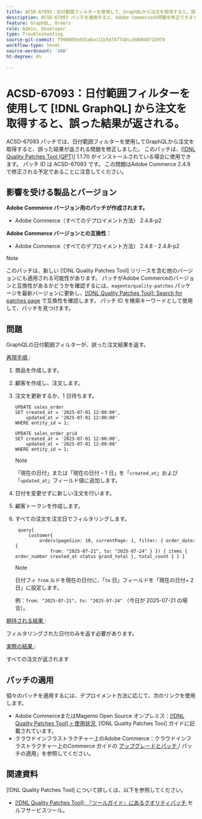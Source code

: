 ```yaml
---
title: ACSD-67093：日付範囲フィルターを使用して、GraphQLから注文を取得すると、誤った結果が返される
description: ACSD-67093 パッチを適用すると、Adobe Commerceの問題を修正できます。この問題では、日付範囲フィルターを使用してGraphQLから注文を取得すると、誤った結果が返されます。
feature: GraphQL, Orders
role: Admin, Developer
type: Troubleshooting
source-git-commit: f990805b455a6ac11b5d747748cc8d804071b970
workflow-type: tm+mt
source-wordcount: '348'
ht-degree: 0%

---
```


# ACSD-67093：日付範囲フィルターを使用して [!DNL GraphQL] から注文を取得すると、誤った結果が返される。

ACSD-67093 パッチでは、日付範囲フィルターを使用してGraphQLから注文を取得すると、誤った結果が返される問題を修正しました。 このパッチは、[[!DNL Quality Patches Tool (QPT)]](/help/tools/quality-patches-tool/quality-patches-tool-to-self-serve-quality-patches.md) 1.1.70 がインストールされている場合に使用できます。 パッチ ID は ACSD-67093 です。 この問題はAdobe Commerce 2.4.9 で修正される予定であることに注意してください。

## 影響を受ける製品とバージョン

**Adobe Commerce バージョン用のパッチが作成されます。**

* Adobe Commerce（すべてのデプロイメント方法） 2.4.8-p2

**Adobe Commerce バージョンとの互換性：**

* Adobe Commerce（すべてのデプロイメント方法） 2.4.8 - 2.4.8-p2

>[!NOTE]
>
>このパッチは、新しい [!DNL Quality Patches Tool] リリースを含む他のバージョンにも適用される可能性があります。 パッチがAdobe Commerceのバージョンと互換性があるかどうかを確認するには、`magento/quality-patches` パッケージを最新バージョンに更新し、[[!DNL Quality Patches Tool]: Search for patches page](https://experienceleague.adobe.com/tools/commerce-quality-patches/index.html?lang=ja) で互換性を確認します。 パッチ ID を検索キーワードとして使用して、パッチを見つけます。

## 問題

GraphQLの日付範囲フィルターが、誤った注文結果を返す。

<u> 再現手順 </u>:

1. 商品を作成します。
1. 顧客を作成し、注文します。
1. 注文を更新するか、1 日待ちます。

   ```
   UPDATE sales_order
   SET created_at = '2025-07-01 12:00:00',
       updated_at = '2025-07-01 12:00:00'
   WHERE entity_id = 1;
   
   UPDATE sales_order_grid
   SET created_at = '2025-07-01 12:00:00',
       updated_at = '2025-07-01 12:00:00'
   WHERE entity_id = 1;
   ```

   >[!NOTE]
   >
   >「現在の日付」または「現在の日付 – 1 日」を「`created_at`」および「`updated_at`」フィールド値に追加します。

1. 日付を変更せずに新しい注文を行います。
1. 顧客トークンを作成します。
1. すべての注文を注文日でフィルタリングします。

   ```
    query{
        customer{
            orders(pageSize: 10, currentPage: 1, filter: { order_date: {
                from: "2025-07-21", to: "2025-07-24" } }) { items { order_number created_at status grand_total }, total_count } } }
   ```

   >[!NOTE]
   > 日付フィ `from` ルドを現在の日付に、「`to` 日」フィールドを「現在の日付+ 2 日」に設定します。
   >
   > 例：`from: "2025-07-21"`、`to: "2025-07-24"` （今日が 2025-07-21 の場合）。

<u> 期待される結果 </u>:

フィルタリングされた日付のみを返す必要があります。

<u> 実際の結果 </u>:

すべての注文が返されます

## パッチの適用

個々のパッチを適用するには、デプロイメント方法に応じて、次のリンクを使用します。

* Adobe CommerceまたはMagento Open Source オンプレミス：[[!DNL Quality Patches Tool] > 使用状況 &#x200B;](/help/tools/quality-patches-tool/usage.md) [!DNL Quality Patches Tool] ガイドに記載されています。
* クラウドインフラストラクチャー上のAdobe Commerce：クラウドインフラストラクチャー上のCommerce ガイドの [&#x200B; アップグレードとパッチ &#x200B;](https://experienceleague.adobe.com/docs/commerce-cloud-service/user-guide/develop/upgrade/apply-patches.html?lang=ja)/ パッチの適用」を参照してください。

## 関連資料

[!DNL Quality Patches Tool] について詳しくは、以下を参照してください。

* [[!DNL Quality Patches Tool]: 『ツールガイド』にあるクオリティパッチ &#x200B;](/help/tools/quality-patches-tool/quality-patches-tool-to-self-serve-quality-patches.md) セルフサービスツール。
